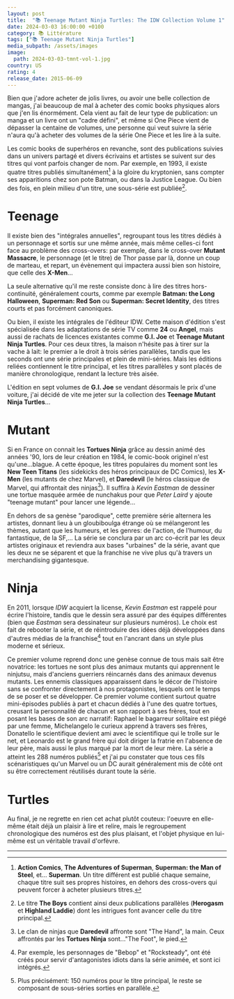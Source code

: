 ```yaml
---
layout: post
title:  "📚 Teenage Mutant Ninja Turtles: The IDW Collection Volume 1"
date: 2024-03-03 16:00:00 +0100
category: 📚 Littérature
tags: ["📚 Teenage Mutant Ninja Turtles"]
media_subpath: /assets/images
image:
  path: 2024-03-03-tmnt-vol-1.jpg
country: US
rating: 4
release_date: 2015-06-09
---
```


Bien que j'adore acheter de jolis livres, ou avoir une belle collection de mangas, j'ai beaucoup de mal à acheter des comic books physiques alors que j'en lis énormément. Cela vient au fait de leur type de publication: un manga et un livre ont un "cadre défini", et même si One Piece vient de dépasser la centaine de volumes, une personne qui veut suivre la série n'aura qu'à acheter des volumes de la série One Piece et les lire à la suite.

Les comic books de superhéros en revanche, sont des publications suivies dans un univers partagé et divers écrivains et artistes se suivent sur des titres qui vont parfois changer de nom. Par exemple, en 1993, il existe quatre titres publiés simultanément[^1] à la gloire du kryptonien, sans compter ses apparitions chez son pote Batman, ou dans la Justice League. Ou bien des fois, en plein milieu d'un titre, une sous-série est publiée[^2].

# Teenage

Il existe bien des "intégrales annuelles", regroupant tous les titres dédiés à un personnage et sortis sur une même année, mais même celles-ci font face au problème des cross-overs: par exemple, dans le cross-over **Mutant Massacre**, le personnage (et le titre) de Thor passe par là, donne un coup de marteau, et repart, un évènement qui impactera aussi bien son histoire, que celle des **X-Men**...

La seule alternative qu'il me reste consiste donc à lire des titres hors-continuité, généralement courts, comme par exemple **Batman: the Long Halloween**, **Superman: Red Son** ou **Superman: Secret Identity**, des titres courts et pas forcément canoniques.

Ou bien, il existe les intégrales de l'éditeur IDW. Cette maison d'édition s'est spécialisée dans les adaptations de série TV comme **24** ou **Angel**, mais aussi de rachats de licences existantes comme **G.I. Joe** et **Teenage Mutant Ninja Turtles**. Pour ces deux titres, la maison n'hésite pas à tirer sur la vache à lait: le premier a le droit à trois séries parallèles, tandis que les seconds ont une série principales et plein de mini-séries. Mais les éditions reliées contiennent le titre principal, et les titres parallèles y sont placés de manière chronologique, rendant la lecture très aisée.

L'édition en sept volumes de **G.I. Joe** se vendant désormais le prix d'une voiture, j'ai décidé de vite me jeter sur la collection des **Teenage Mutant Ninja Turtles**...

# Mutant

Si en France on connait les **Tortues Ninja** grâce au dessin animé des années '90, lors de leur création en 1984, le comic-book originel n'est qu'une...blague. A cette époque, les titres populaires du moment sont les **New Teen Titans** (les sidekicks des héros principaux de DC Comics), les **X-Men** (les mutants de chez Marvel), et **Daredevil** (le héros classique de Marvel, qui affrontait des ninjas[^3]). Il suffira à *Kevin Eastman* de dessiner une tortue masquée armée de nunchakus pour que *Peter Laird* y ajoute "teenage mutant" pour lancer une légende...

En dehors de sa genèse "parodique", cette première série alternera les artistes, donnant lieu à un gloubiboulga étrange où se mélangeront les thèmes, autant que les humeurs, et les genres: de l'action, de l'humour, du fantastique, de la SF,... La série se conclura par un arc co-écrit par les deux artistes originaux et reviendra aux bases "urbaines" de la série, avant que les deux ne se séparent et que la franchise ne vive plus qu'à travers un merchandising gigantesque.

# Ninja

En 2011, lorsque *IDW* acquiert la license, *Kevin Eastman* est rappelé pour écrire l'histoire, tandis que le dessin sera assuré par des équipes différentes (bien que *Eastman* sera dessinateur sur plusieurs numéros). Le choix est fait de rebooter la série, et de réintroduire des idées déjà développées dans d'autres médias de la franchise[^4] tout en l'ancrant dans un style plus moderne et sérieux.

Ce premier volume reprend donc une genèse connue de tous mais sait être novatrice: les tortues ne sont plus des animaux mutants qui apprennent le ninjutsu, mais d'anciens guerriers réincarnés dans des animaux devenus mutants. Les ennemis classiques apparaissent dans le décor de l'histoire sans se confronter directement à nos protagonistes, lesquels ont le temps de se poser et se développer. Ce premier volume contient surtout quatre mini-épisodes publiés à part et chacun dédiés à l'une des quatre tortues, creusant la personnalité de chacun et son rapport à ses frères, tout en posant les bases de son arc narratif: Raphael le bagarreur solitaire est piégé par une femme, Michelangelo le curieux apprend à travers ses frères, Donatello le scientifique devient ami avec le scientifique qui le trolle sur le net, et Leonardo est le grand frère qui doit diriger la fratrie en l'absence de leur père, mais aussi le plus marqué par la mort de leur mère. La série a atteint les 288 numéros publiés[^5] et j'ai pu constater que tous ces fils scénaristiques qu'un Marvel ou un DC aurait généralement mis de côté ont su être correctement réutilisés durant toute la série.

# Turtles

Au final, je ne regrette en rien cet achat plutôt couteux: l'oeuvre en elle-même était déjà un plaisir à lire et relire, mais le regroupement chronologique des numéros est des plus plaisant, et l'objet physique en lui-même est un véritable travail d'orfèvre.

* * *
[^1]: **Action Comics**, **The Adventures of Superman**, **Superman: the Man of Steel**, et... **Superman**. Un titre différent est publié chaque semaine, chaque titre suit ses propres histoires, en dehors des cross-overs qui peuvent forcer à acheter plusieurs titres.
[^2]: Le titre **The Boys** contient ainsi deux publications parallèles (**Herogasm** et **Highland Laddie**) dont les intrigues font avancer celle du titre principal.
[^3]: Le clan de ninjas que **Daredevil** affronte sont "The Hand", la main. Ceux affrontés par les **Tortues Ninja** sont..."The Foot", le pied.
[^4]: Par exemple, les personnages de "Bebop" et "Rocksteady", ont été créés pour servir d'antagonistes idiots dans la série animée, et sont ici intégrés.
[^5]: Plus précisément: 150 numéros pour le titre principal, le reste se composant de sous-séries sorties en parallèle.
